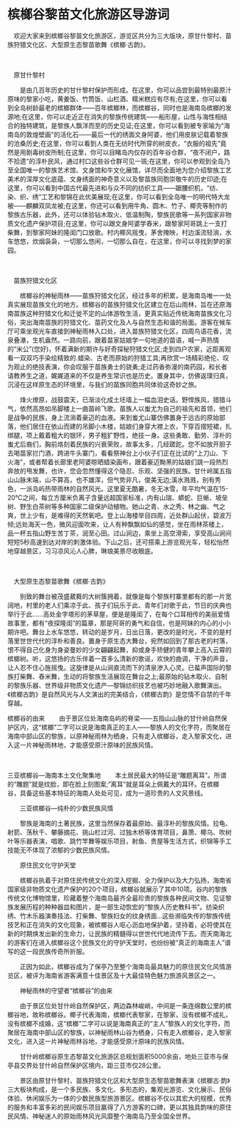 # 槟榔谷黎苗文化旅游区导游词
　欢迎大家来到槟榔谷黎苗文化旅游区，游览区共分为三大版块，原甘什黎村、苗族狩猎文化区、大型原生态黎苗歌舞《槟榔·古韵》。

　

　原甘什黎村

　　是由几百年历史的甘什黎村保护而形成。在这里，你可以品尝到最特别最原汁原味的黎家小吃，黄姜饭、竹筒饭、山栏酒、糯米糕应有尽有;在这里，你可以看到全岛树龄最老的槟榔群体——百年槟榔林，而槟榔谷，同时也是海南岛槟榔的发源地;在这里，你可以走近正在消失的黎族传统建筑——船形屋，山性与海性相结合的独特建筑，是黎族人飘洋而至的历史见证;在这里，你可以看到被专家喻为“海南岛的敦煌壁画”的活化石——最后一代的绣面文身阿婆，他们用皮肤记载着黎族的沧桑历史;在这里，你可以看到人类在无纺时代所穿的树皮衣，“衣服的祖先”竟然是用剧毒树皮所制;在这里，你可以目睹岛内仅存的百年谷仓群，“夜不闭户，路不拾遗”的淳朴民风，通过村口这些谷仓群可见一斑;在这里，你可以参观到全岛乃至全国唯一的黎族艺术馆、文身馆和牛文化展馆，详尽而全面地为您介绍黎族工艺美术的深厚文化底蕴、文身绣面的神奇意义以及黎苗族同胞崇敬牛的历史印迹;在这里，你可以看到中国古代最先进和与众不同的纺织工具——踞腰织机，“纺、染、织、绣”工艺和黎锦在此优美展现;在这里，你可以看到全岛唯一的明代特大龙被——麒麟双凤龙被;在这里，你还可以看到用牛角、圆木、竹子、椰壳等制作的黎族古乐器，此外，还可以体验钻木取火、低温制陶，黎族民歌等一系列国家非物质文化遗产保护项目;在这里，你可以跟文身阿婆学舂米，跟黎家阿哥跳上一支打柴舞，到黎家阿妹的隆闺门口放歌。村内椰风摇曳，茅舍掩映，村边溪流轻淌，水车悠悠，炊烟袅袅，一切那么悠闲，一切那么自在，在这里，你可以寻找到梦的家园。

　

　苗族狩猎文化区

　　槟榔谷的神秘雨林——苗族狩猎文化区，经过多年的积累，是海南岛唯一一处真实展现苗族文化的地方。槟榔谷的苗族狩猎文化区建立在后山雨林，旨在还原海南苗族这种狩猎文化和迁徙不定的山体游牧生活，更真实贴近传统海南苗族文化习俗，突出海南苗族的狩猎文化、苗药文化及人与自然生态和谐的局面。游客在候车厅可乘坐观光车直接到神秘雨林入口处，进入苗族狩猎文化区，四周鸟语花香，流泉叠瀑，生机盎然。一路向前，跟着苗家姑娘学一句地道的苗语，喊一声热情的“米公”(您好)，怀着满新的期许与好奇探秘狩猎文化区;走到四户农家，近距离观看一双双巧手染绘精致的.蜡染、古老而原始的狩猎工具;再欣赏一场精彩绝伦、叹为观止的绝技表演，你会叹服于苗族勇士的骁勇;走过药香弥漫的南药园，和长者请教养生之道，娓娓道来的不仅是养生常识也是历史。置身其中，仿佛返璞归真，沉浸在这样原生态的环境里，与我们的苗族同胞共同体验这奇妙之旅。

　　烽火燎原，战鼓震天，已渐淡化成土坯墙上一幅血泪史话。野悍族风，猎猎斗气，依然高昂如吊脚楼上一曲苗岭飞歌。苗族人以蚩尤为自己的祖先和首领，他们是战争的民族，身上流淌着豪迈的血液。来到蚩尤山寨仿佛置身于远古的原始部落，他们居住在依山而建的吊脚小木楼，姑娘们身穿大襟上衣，下穿百摺短裙，扎绑腿，项上戴着粗大的银环，男子粗犷野性，绝技一身。这些勇敢、勤劳、淳朴的蚩尤后裔们，胸前烙刻着民族的兴衰荣败，故事太多，几经蹉跎。您不如放开胆子去喝苗家拦门酒，跨进牛头寨门，看看祭神台上小伙子们正在比试的“上刀山、下火海”，或者帮着长廊里老阿婆晾晒蜡染画布，跟着豪迈黝黑的姑娘们跳一段热烈奔放的甩发舞，也许，您会忽然懂得这个隐忍、乐观、坚强的民族。甘什岭属五指山山脉末端，山不算高，也不雄浑，但气势非凡，俊美无边;溪水溅溅，别有秀色，一派岛屿热带雨林的自然风光。这里夏无酷暑，冬无冰雪，年平均气温在15-20℃之间，每立方厘米负离子含量远超国家标准，内有山瑞、蟒蛇、巨蜥、坡垒树、野生白茶树等多种国家二级保护动植物。她山之青、水之秀、林之幽、气之爽，世上少有，是难得的天然氧吧。登上山海楼举目四周，近处群山起伏，碧波万倾;远处海天一色，微风迎面吹来，让人有种飘飘如仙的感觉，坐在雨林茶楼上，品一杯五指山野生苦丁茶，润至心田。过山涧边，乘坐上高空滑索，享受高山涧间短短5秒高速到达对岸的刺激体验。下山之后，还可搭乘上游览观光车，轻松怡然地穿越景区，习习凉风沁人心脾，琳琅美景尽收眼底。

　

　大型原生态黎苗歌舞《槟榔·古韵》

　　别致的舞台被茂盛葳蕤的大树簇拥着，就像是每个黎族村寨里都有的那一片宽阔地，村里的老人们乘凉于此、孩子们玩乐于此、青年们对歌于此，节日的庆典也举行于此……高处金字塔形的茅草屋，便是是隆闺了，在每个口耳相传的美丽爱情故事里，都有“夜探隆闺”的篇章，那是阿哥的勇气和自信，也是阿妹的内心的小小期许吧。舞台上水车悠悠，转动的是岁月，日出日落，更改的是时光，不变的是村落里世世代代的淳朴和善良。置身于原生态大舞台，宛然如回到了那古老的村落，恨不得自己化身为身姿曼妙的少女翩翩起舞，抑或身手矫健的青年攀上高入云霄的槟榔树。听，这悠扬的古乐伴着一首多么清新的歌谣，欢快的曲调，干净的声音，让人忍不住心旌摇曳。这旋律是从山涧直流而下的清泉渗入心灵。已蜚声国际的黎族打柴舞、舂米舞，生动的将黎族生活展现在舞台之上;最原始的钻木取火、自制的黎族乐器、世界级非物质文化遗产—黎锦纺织技艺也被巧妙地融入歌舞演出。《槟榔古韵》是自然风光与人文演出的完美结合，《槟榔古韵》是您情不自禁的千年穿越。



槟榔谷的由来
　　由于景区位处海南岛屿的脊梁——五指山山脉的甘什岭自然保护区内，这“槟榔”二字可以说是海南真正的主人——黎族人的文化字符，而聚居在海南中部山区的黎族，以原神秘雨林为栖身，只有走入槟榔谷，走入黎家文化，进入这一片神秘雨林地，才能感受原汁原味的民族风情。

　　

三亚槟榔谷—海南本土文化聚集地
　　本土居民最大的特征是“雕题离耳”。所谓的“雕题”就是纹脸，即在脸上刻图案;“离耳”就是耳朵上佩戴大的耳环。在槟榔谷，具备这些基本特征的海南人处处可见，成为一道珍贵的人文风景线。



　　三亚槟榔谷—纯朴的少数民族风情

　　黎族是海南的土著民族，这里当然保存着最原始、最淳朴的黎族风情。拉龟、射箭、荡秋千、攀藤摘花、挑山栏过河、过独木桥等体育项目，鼻萧、椰乌、吹树叶等乐器表演，唱歌、跳竹竿舞等娱乐项目，射鱼、贵屋等生活方式，织锦等手工技能无不体现了浓郁的少数民族风情。



　　原住民文化守护天堂

　　槟榔谷执着于对原住民传统文化的深入挖掘、全力保护以及大力弘扬，海南省国家级非物质文化遗产保护的20个项目，槟榔谷就展示了其中10项。谷内的黎族传统文化博物馆里，珍藏着整个海南岛最齐全最珍贵的黎族各种民间文物、见证黎族发展历程的种种器皿和图片，是一部生动恢宏的“黎族人历史教科书”。纺染织绣、竹木乐器演奏技法、打柴舞、黎族妇女的纹身绣面...这些濒临失传的黎族传统技艺和正在消失的文化现象，被槟榔谷人呕心沥血地保护着，坚持着，必将使其在新的时期焕发出新的生命力，让民族的精髓得以世世代代地流传下去。而天南海北的游客们在进入槟榔谷这个民族文化的守护天堂时，也纷纷被“真正的海南主人”谱写的这一段民族传奇所折服。

　　正因为如此，槟榔谷成为了保亭乃至整个海南岛最具魅力的原住民文化风情游览区，被评为海南省游客满意十佳景区及十大最佳特色魅力旅游风景区之一。



　　神秘雨林的守望者“槟榔谷”的由来

　　由于景区位处甘什岭自然保护区，两边森林峻峭，中间是一条连绵数公里的槟榔谷地，故称槟榔谷。椰子代表海南，槟榔代表黎家，在黎家，没有槟榔不成礼，没有槟榔不成婚，这“槟榔”二字可以说是海南真正的“主人”黎族人的文化字符，而聚居在海南中部山区的黎族，以神秘雨林山谷为栖身，只有走入槟榔谷，走入黎家文化，进入这一片神秘雨林谷地，才能感受原汁原味的民族风情。

　　甘什岭槟榔谷原生态黎苗文化旅游区总规划面积5000余亩，地处三亚市与保亭县交界处甘什岭自然保护区境内，距三亚市仅28公里。

　　景区由原甘什黎村、苗族狩猎文化区和大型原生态黎苗歌舞表演《槟榔古·韵》三大板块构成，是一个多民族、多文化、多形态的，集观光游览、文化展示、民俗体验、休闲娱乐为一体的少数民族型旅游景区。槟榔谷不仅以其宏大的规模，优秀的服务和丰富多彩的民间娱乐项目赢得了八方游客的口碑，更以其独具韵味的原住民风情、神秘迷人的原始雨林风光风靡整个海南岛乃至全国全世界。

